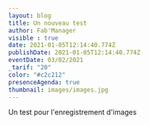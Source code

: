 ```yaml
---
layout: blog
title: Un nouveau test
author: Fab'Manager
visible : true
date: 2021-01-05T12:14:40.774Z
publishDate: 2021-01-05T12:14:40.774Z
eventDate: 03/02/2021
_tarif: "20"
color: "#c2c212"
presenceAgenda: true
thumbnail: images/images.jpg
---
```

Un test pour l'enregistrement d'images